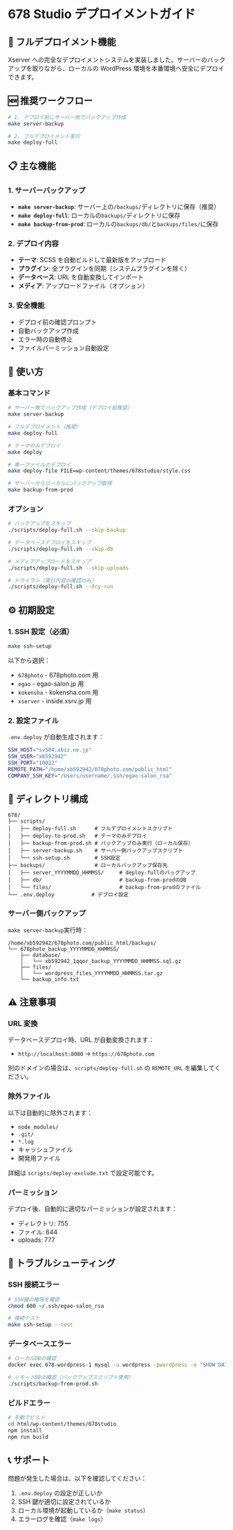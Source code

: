 # 678 Studio デプロイメントガイド

## 🚀 フルデプロイメント機能

Xserver への完全なデプロイメントシステムを実装しました。サーバーのバックアップを取りながら、ローカルの WordPress 環境を本番環境へ安全にデプロイできます。

## 🆕 推奨ワークフロー

```bash
# 1. デプロイ前にサーバー側でバックアップ作成
make server-backup

# 2. フルデプロイメント実行
make deploy-full
```

## 📋 主な機能

### 1. サーバーバックアップ

- **`make server-backup`**: サーバー上の`/backups/`ディレクトリに保存（推奨）
- **`make deploy-full`**: ローカルの`backups/`ディレクトリに保存
- **`make backup-from-prod`**:
  ローカルの`backups/db/`と`backups/files/`に保存

### 2. デプロイ内容

- **テーマ**: SCSS を自動ビルドして最新版をアップロード
- **プラグイン**: 全プラグインを同期（システムプラグインを除く）
- **データベース**: URL を自動変換してインポート
- **メディア**: アップロードファイル（オプション）

### 3. 安全機能

- デプロイ前の確認プロンプト
- 自動バックアップ作成
- エラー時の自動停止
- ファイルパーミッション自動設定

## 🎯 使い方

### 基本コマンド

```bash
# サーバー側でバックアップ作成（デプロイ前推奨）
make server-backup

# フルデプロイメント（推奨）
make deploy-full

# テーマのみデプロイ
make deploy

# 単一ファイルのデプロイ
make deploy-file FILE=wp-content/themes/678studio/style.css

# サーバーからローカルにバックアップ取得
make backup-from-prod
```

### オプション

```bash
# バックアップをスキップ
./scripts/deploy-full.sh --skip-backup

# データベースデプロイをスキップ
./scripts/deploy-full.sh --skip-db

# メディアアップロードをスキップ
./scripts/deploy-full.sh --skip-uploads

# ドライラン（実行内容の確認のみ）
./scripts/deploy-full.sh --dry-run
```

## ⚙️ 初期設定

### 1. SSH 設定（必須）

```bash
make ssh-setup
```

以下から選択：

- `678photo` - 678photo.com 用
- `egao` - egao-salon.jp 用
- `kokensha` - kokensha.com 用
- `xserver` - inside.xsrv.jp 用

### 2. 設定ファイル

`.env.deploy` が自動生成されます：

```bash
SSH_HOST="sv504.xbiz.ne.jp"
SSH_USER="xb592942"
SSH_PORT="10022"
REMOTE_PATH="/home/xb592942/678photo.com/public_html"
COMPANY_SSH_KEY="/Users/username/.ssh/egao-salon_rsa"
```

## 📁 ディレクトリ構成

```
678/
├── scripts/
│   ├── deploy-full.sh      # フルデプロイメントスクリプト
│   ├── deploy-to-prod.sh   # テーマのみデプロイ
│   ├── backup-from-prod.sh # バックアップのみ実行（ローカル保存）
│   ├── server-backup.sh    # サーバー側バックアップスクリプト
│   └── ssh-setup.sh        # SSH設定
├── backups/                # ローカルバックアップ保存先
│   ├── server_YYYYMMDD_HHMMSS/     # deploy-fullのバックアップ
│   ├── db/                         # backup-from-prodのDB
│   └── files/                      # backup-from-prodのファイル
└── .env.deploy            # デプロイ設定
```

### サーバー側バックアップ

`make server-backup`実行時：

```
/home/xb592942/678photo.com/public_html/backups/
└── 678photo_backup_YYYYMMDD_HHMMSS/
    ├── database/
    │   └── xb592942_1qqor_backup_YYYYMMDD_HHMMSS.sql.gz
    ├── files/
    │   └── wordpress_files_YYYYMMDD_HHMMSS.tar.gz
    └── backup_info.txt
```

## ⚠️ 注意事項

### URL 変換

データベースデプロイ時、URL が自動変換されます：

- `http://localhost:8080` → `https://678photo.com`

別のドメインの場合は、`scripts/deploy-full.sh` の `REMOTE_URL` を編集してください。

### 除外ファイル

以下は自動的に除外されます：

- `node_modules/`
- `.git/`
- `*.log`
- キャッシュファイル
- 開発用ファイル

詳細は `scripts/deploy-exclude.txt` で設定可能です。

### パーミッション

デプロイ後、自動的に適切なパーミッションが設定されます：

- ディレクトリ: 755
- ファイル: 644
- uploads: 777

## 🔧 トラブルシューティング

### SSH 接続エラー

```bash
# SSH鍵の権限を確認
chmod 600 ~/.ssh/egao-salon_rsa

# 接続テスト
make ssh-setup --test
```

### データベースエラー

```bash
# ローカルDBの確認
docker exec 678-wordpress-1 mysql -u wordpress -pwordpress -e "SHOW DATABASES;"

# リモートDBの確認（バックアップスクリプト使用）
./scripts/backup-from-prod.sh
```

### ビルドエラー

```bash
# 手動でビルド
cd html/wp-content/themes/678studio
npm install
npm run build
```

## 📞 サポート

問題が発生した場合は、以下を確認してください：

1. `.env.deploy` の設定が正しいか
2. SSH 鍵が適切に設定されているか
3. ローカル環境が起動しているか（`make status`）
4. エラーログを確認（`make logs`）
